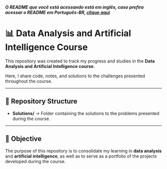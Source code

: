 ***O README que você está acessando está em inglês, caso prefira acessar o README em Português-BR, [clique aqui](README-PT-BR.md)***

# 📊 Data Analysis and Artificial Intelligence Course

This repository was created to track my progress and studies in the **Data Analysis and Artificial Intelligence course**.  

Here, I share code, notes, and solutions to the challenges presented throughout the course.  

---

## 📂 Repository Structure

- **Solutions/** → Folder containing the solutions to the problems presented during the course.  

---

## 🚀 Objective

The purpose of this repository is to consolidate my learning in **data analysis** and **artificial intelligence**, as well as to serve as a portfolio of the projects developed during the course.  

